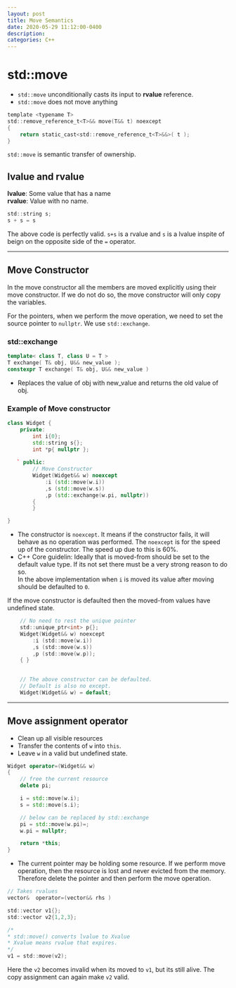 ```yaml
---
layout: post
title: Move Semantics
date: 2020-05-29 11:12:00-0400
description: 
categories: C++
---
```


# std::move

* `std::move` unconditionally casts its input to **rvalue** reference.
* `std::move` does not move anything

```c
template <typename T>
std::remove_reference_t<T>&& move(T&& t) noexcept
{
    return static_cast<std::remove_reference_t<T>&&>( t );
} 
```
`std::move` is semantic transfer of ownership.


## lvalue and rvalue

**lvalue**: Some value that has a name<br>
**rvalue**: Value with no name.

```c
std::string s;
s + s = s
```

The above code is perfectly valid. `s+s` is a rvalue and `s` is a lvalue inspite of beign on the opposite side of the `=` operator.

----
## Move Constructor

In the move constructor all the members are moved explicitly using their move constructor. If we do not do so, the move constructor will only copy the variables.

For the pointers, when we perform the move operation, we need to set the source pointer to `nullptr`. We use `std::exchange`.

### **std::exchange**
```cpp
template< class T, class U = T >
T exchange( T& obj, U&& new_value );
constexpr T exchange( T& obj, U&& new_value )
```
- Replaces the value of obj with new_value and returns the old value of obj.

### Example of Move constructor
```cpp
class Widget {
    private:
        int i{0};
        std::string s{};
        int *p{ nullptr };
        
   ` public:
        // Move Constructor
        Widget(Widget&& w) noexcept
            :i (std::move(w.i))
            ,s (std::move(w.s))
            ,p (std::exchange(w.pi, nullptr))
        {
        }

}
```

* The constructor is `noexcept`. It means if the constructor fails, it will behave as no operation was performed. The `noexcept` is for the speed up of the constructor. The speed up due to this is 60%.
* C++ Core guidelin: Ideally that is moved-from should be set to the default value type. If its not set there must be a very strong reason to do so.<br>
In the above implementation when `i` is moved its value after moving should be defaulted to `0`.

If the move constructor is defaulted then the moved-from values have undefined state. 

```c
    // No need to rest the unique pointer
    std::unique_ptr<int> p{};
    Widget(Widget&& w) noexcept
        :i (std::move(w.i))
        ,s (std::move(w.s))
        ,p (std::move(w.p));
    { }
    

    // The above constructor can be defaulted.
    // Default is also no except.
    Widget(Widget&& w) = default;
```
----
## Move assignment operator

* Clean up all visible resources
* Transfer the contents of `w` into `this`.
* Leave `w` in a valid but undefined state.

```cpp
Widget operator=(Widget&& w)
{
    // free the current resource
    delete pi;

    i = std::move(w.i);
    s = std::move(s.i);

    // below can be replaced by std::exchange
    pi = std::move(w.pi)=;
    w.pi = nullptr;

    return *this;
}
```

* The current pointer may be holding some resource. If we perform move operation, then the resource is lost and never evicted from the memory. Therefore delete the pointer and then perform the move operation.

```c
// Takes rvalues
vector&  operator=(vector&& rhs )

std::vector v1{};
std::vector v2{1,2,3};

/* 
* std::move() converts lvalue to Xvalue
* Xvalue means rvalue that expires.
*/
v1 = std::move(v2);
```

Here the `v2` becomes invalid when its moved to `v1`, but its still alive. The copy assignment can again make `v2` valid. 
